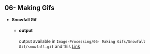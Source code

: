 ## 06- Making Gifs

- **Snowfall Gif**

  - #### output
    output available in `Image-Processing/06- Making Gifs/Snowfall Gif/snowfall.gif` and this [Link](https://github.com/hoseindamavandi/Image-Processing/blob/main/06-%20Making%20Gifs/Snowfall%20Gif/Snowfall%20gif.ipynb) 
    
    
    
